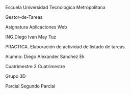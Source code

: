 Escuela Universidad Tecnologica Metropolitana

Gestor-de-Tareas

Asignatura Aplicaciones Web

ING.Diego Ivan May Tuz

PRACTICA. Elaboración de actividad de listado de tareas.

Alumno: Diego Alexander Sanchez Ek

Cuatrimestre 3 Cuatrimestre

Grupo 3D

Parcial Segundo Parcial
